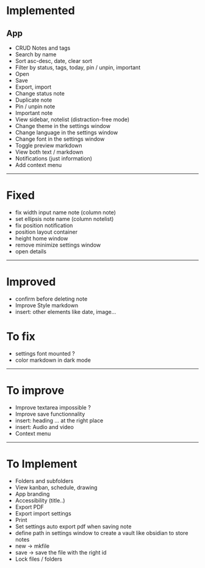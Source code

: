 # Implemented

## App
- CRUD Notes and tags
- Search by name
- Sort asc-desc, date, clear sort
- Filter by status, tags, today, pin / unpin, important
- Open
- Save
- Export, import
- Change status note
- Duplicate note
- Pin / unpin note
- Important note
- View sidebar, notelist (distraction-free mode)
- Change theme in the settings window
- Change language in the settings window
- Change font in the settings window
- Toggle preview markdown
- View both text / markdown
- Notifications (just information)
- Add context menu
---

# Fixed
- fix width input name note (column note)
- set ellipsis note name (column notelist)
- fix position notification
- position layout container
- height home window
- remove minimize settings window
- open details
---

# Improved 
- confirm before deleting note
- Improve Style markdown
- insert: other elements like date, image...

# To fix
- settings font mounted ?
- color markdown in dark mode
---

# To improve
- Improve textarea impossible ?
- Improve save functionnality
- insert: heading ... at the right place
- insert: Audio and video
- Context menu 
---

# To Implement
- Folders and subfolders
- View kanban, schedule, drawing
- App branding
- Accessibility (title..)
- Export PDF
- Export import settings
- Print
- Set settings auto export pdf when saving note
- define path in settings window to create a vault like obsidian to store notes
- new -> mkfile
- save -> save the file with the right id
- Lock files / folders 
